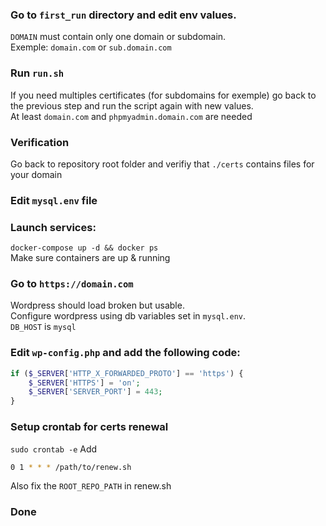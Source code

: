 ### Go to `first_run` directory and edit env values. 
`DOMAIN` must contain only one domain or subdomain.\
Exemple: `domain.com` or `sub.domain.com`

### Run `run.sh`
If you need multiples certificates (for subdomains for exemple) go back to the previous step and run the script again with new values.\
At least `domain.com` and `phpmyadmin.domain.com` are needed 

### Verification
Go back to repository root folder and verifiy that `./certs` contains files for your domain

### Edit `mysql.env` file

### Launch services:
`docker-compose up -d && docker ps`\
Make sure containers are up & running

### Go to `https://domain.com`
Wordpress should load broken but usable.\
Configure wordpress using db variables set in `mysql.env`.\
`DB_HOST` is `mysql`

### Edit `wp-config.php` and add the following code:
```php
if ($_SERVER['HTTP_X_FORWARDED_PROTO'] == 'https') {
    $_SERVER['HTTPS'] = 'on';
    $_SERVER['SERVER_PORT'] = 443;
}
```
### Setup crontab for certs renewal
`sudo crontab -e`
Add 
```sh
0 1 * * * /path/to/renew.sh
```
Also fix the `ROOT_REPO_PATH` in renew.sh

### Done